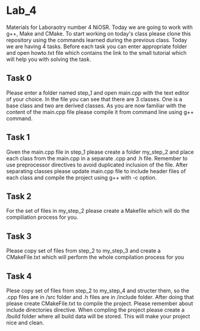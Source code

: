 # Lab_4
Materials for Laboraotry number 4 NiOSR. Today we are going to work with g++, Make and CMake. To start working  on today's class please clone this repository using the commands learned during the previous class. Today we are having 4 tasks. Before each task you can enter appropriate folder and open howto.txt file which contains the link to the small tutorial which will help you with solving the task.
## Task 0
Please enter a folder named step_1 and open main.cpp with the text editor of your choice. In the file you can see that there are 3 classes. One is a base class and two are derived classes. 
As you are now familiar with the content of the main.cpp file please compile it from command line using g++ command.
## Task 1
Given the main.cpp file in step_1 please create a folder my_step_2 and place each class from the main.cpp in a separate .cpp and .h file. Remember to use preprocessor directives to avoid duplicated inclusion of the file. After separating classes please update main.cpp file to include header files of each class and compile the project using g++ with -c option.
## Task 2
For the set of files in my_step_2 please create a Makefile which will do the compiliation process for you.
## Task 3
Please copy set of files from step_2 to my_step_3 and create a CMakeFile.txt which will perform the whole compilation process for you
## Task 4 
Plese copy set of files from step_2 to my_step_4 and structer them, so the .cpp files are in /src folder and .h files are in /include folder. After doing that please create CMakeFile.txt to compile the project. Please remember about include directories directive. When compling the project please create a /build folder where all build data will be stored. This will make your project nice and clean.


